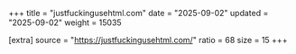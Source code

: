 +++
title = "justfuckingusehtml.com"
date = "2025-09-02"
updated = "2025-09-02"
weight = 15035

[extra]
source = "https://justfuckingusehtml.com/"
ratio = 68
size = 15
+++
